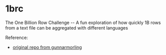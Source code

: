 # 1brc
The One Billion Row Challenge -- A fun exploration of how quickly 1B rows from a text file can be aggregated with different languages

Reference:

- [original repo from gunnarmorling](https://github.com/gunnarmorling/1brc)
